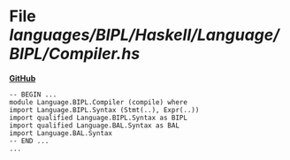 # File _languages/BIPL/Haskell/Language/BIPL/Compiler.hs_
**[GitHub](https://github.com/softlang/yas/blob/master/languages/BIPL/Haskell/Language/BIPL/Compiler.hs)**
```
-- BEGIN ...
module Language.BIPL.Compiler (compile) where
import Language.BIPL.Syntax (Stmt(..), Expr(..))
import qualified Language.BIPL.Syntax as BIPL
import qualified Language.BAL.Syntax as BAL
import Language.BAL.Syntax
-- END ...
...
```
